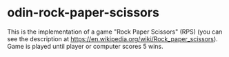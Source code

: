# odin-rock-paper-scissors
This is the implementation of a game "Rock Paper Scissors" (RPS)
(you can see the description at https://en.wikipedia.org/wiki/Rock_paper_scissors).
Game is played until player or computer scores 5 wins.
